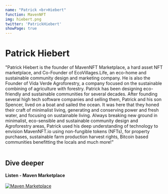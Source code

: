 ```yaml
---
name: "Patrick <br>Hiebert"
function: MavenNFT
img: hiebert.png
twitter: 'PatrickHiebert'
showPage: true
---
```


# Patrick Hiebert
 
"Patrick Hiebert is the founder of MavenNFT Marketplace, a hard asset NFT marketplace, and Co-Founder of EcoVillages.Life, an eco-home and sustainable community design and marketing company.  He is also the Founder of Vida Verde Agroforestry, a company focused on the sustainable combining of agriculture with forestry. Patrick has been designing eco-friendly and sustainable communities for several decades.  After founding several high tech software companies and selling them, Patrick and his son Spencer, lived on a boat and sailed the ocean.  It was here that they honed their craft of minimalist living, generating and conserving power and fresh water, and focusing on sustainable living. Always breaking new ground in minimalist, eco-sensible and sustainable community design and Agroforestry areas, Patrick used his deep understanding of technology to envision MavenNFT.io using non-fungible tokens (NFTs), for property purchases, sustainable farm production harvest rights, Bitcoin based communities benefitting the locals and much more!"
<br><br>

## Dive deeper


<div class="grid grid-cols-2 gap-5">
<div class="p-3 my-2">

**Listen - Maven Marketplace**  <br><br>
[![Maven Marketplace](/content/maven.png)](https://fountain.fm/episode/7787955122/)
</div>



</div>

<br>





